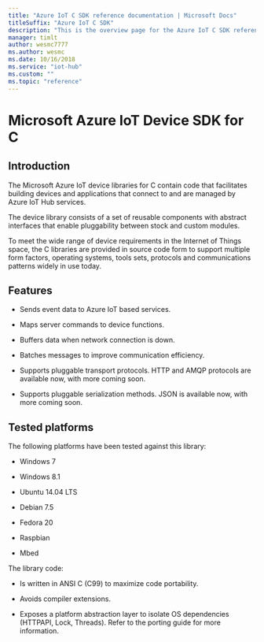 ```yaml
---                             
title: "Azure IoT C SDK reference documentation | Microsoft Docs" 
titleSuffix: "Azure IoT C SDK"            
description: "This is the overview page for the Azure IoT C SDK reference documentation. This SDK is used with Azure IoT Hub and Azure IoT Hub Device Provisioning Service"            
manager: timlt                 
author: wesmc7777              
ms.author: wesmc               
ms.date: 10/16/2018                    
ms.service: "iot-hub"             
ms.custom: ""                
ms.topic: "reference"        
---                            
```


# Microsoft Azure IoT Device SDK for C

## Introduction

The Microsoft Azure IoT device libraries for C contain code that facilitates building devices and applications that connect to and are managed by Azure IoT Hub services.

The device library consists of a set of reusable components with abstract interfaces that enable pluggability between stock and custom modules.

To meet the wide range of device requirements in the Internet of Things space, the C libraries are provided in source code form to support multiple form factors, operating systems, tools sets, protocols and communications patterns widely in use today.

## Features

* Sends event data to Azure IoT based services.

* Maps server commands to device functions.

* Buffers data when network connection is down.

* Batches messages to improve communication efficiency.

* Supports pluggable transport protocols. HTTP and AMQP protocols are available now, with more coming soon.

* Supports pluggable serialization methods. JSON is available now, with more coming soon.

## Tested platforms

The following platforms have been tested against this library:

* Windows 7

* Windows 8.1

* Ubuntu 14.04 LTS

* Debian 7.5

* Fedora 20

* Raspbian

* Mbed

The library code:

* Is written in ANSI C (C99) to maximize code portability.

* Avoids compiler extensions.

* Exposes a platform abstraction layer to isolate OS dependencies (HTTPAPI, Lock, Threads). Refer to the porting guide for more information.

